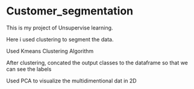 # Customer_segmentation

This is my project of Unsupervise learning. 

Here i used clustering to segment the data.

Used Kmeans  Clustering Algorithm

After clustering, concated the output classes to the dataframe so that we can see the labels

Used PCA to visualize the multidimentional dat in 2D
